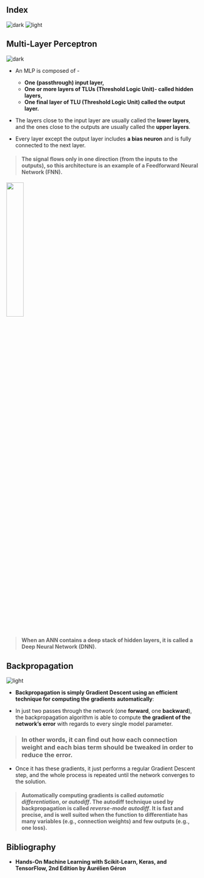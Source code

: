 ## Index
![dark](https://user-images.githubusercontent.com/12748752/141935752-90492d2e-7904-4f9f-a5a1-c4e59ddc3a33.png)
![light](https://user-images.githubusercontent.com/12748752/141935760-406edb8f-cb9b-4e30-9b69-9153b52c28b4.png)

## Multi-Layer Perceptron
![dark](https://user-images.githubusercontent.com/12748752/141935752-90492d2e-7904-4f9f-a5a1-c4e59ddc3a33.png)
* An MLP is composed of -
   * **One (passthrough) input layer,**
   * **One or more layers of TLUs (Threshold Logic Unit)- called hidden layers,**
   * **One final layer of TLU (Threshold Logic Unit) called the output layer.**

* The layers close to the input layer are usually called the **lower layers**, and the ones close to the outputs are usually called the **upper layers**. 
* Every layer except the output layer includes **a bias neuron** and is fully connected to the next layer.

> #### The signal flows only in one direction (from the inputs to the outputs), so this architecture is an example of a **Feedforward Neural Network (FNN)**.

<img src="https://user-images.githubusercontent.com/12748752/143045465-2fe26cb7-48ea-4590-b381-24215f014004.png" width=30% />


> #### When an ANN contains a deep stack of hidden layers, it is called a Deep Neural Network (DNN).

## Backpropagation 
![light](https://user-images.githubusercontent.com/12748752/141935760-406edb8f-cb9b-4e30-9b69-9153b52c28b4.png)
*  **Backpropagation is simply Gradient Descent using an efficient technique for computing the gradients automatically**: 

* In just two passes through the network (one **forward**, one **backward**), the backpropagation algorithm is able to compute **the gradient of the network’s error** with regards to every single model parameter. 

> ### In other words, it can find out how each connection weight and each bias term should be tweaked in order to reduce the error. 
* Once it has these gradients, it just performs a regular Gradient Descent step, and the whole process is repeated until the network converges to the solution.

> #### Automatically computing gradients is called *automatic differentiation*, or *autodiff*. The autodiff technique used by backpropagation is called *reverse-mode autodiff*. It is fast and precise, and is well suited when the function to differentiate has many variables (e.g., connection weights) and few outputs (e.g., one loss). 


## Bibliography

* **Hands-On Machine Learning with Scikit-Learn, Keras, and TensorFlow, 2nd Edition by Aurélien Géron**
